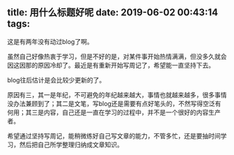 title: 用什么标题好呢
date: 2019-06-02 00:43:14
tags: 
---

这是有两年没有动过blog了啊。

虽然自己好像热衷于学习，但是不好的是，对某件事开始热情满满，但没多久就会因这因那的原因冷却了。最近是有重新开始写周记了，希望能一直坚持下去。

blog往后估计是会比较少更新的了。

原因有三，其一是年纪，不可避免的年纪越来越大，事情也就越来越多，很多事情没办法兼顾到了；其二是文笔，写blog还是需要有点好笔头的，不然写得空泛有何用；其三是内容，自己还是一直在学习的过程中，并不是一个很好的内容生产者。

<!-- more -->

希望通过坚持写周记，能稍微练好自己写文章的能力，不管多忙，还是要抽时间学习，然后把自己所学整理归纳成文章知识。
